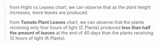 

> from Hight vs Leaves chart, we can observe that
> as the plant height increases, more leaves are produced. 

> from **Tomato Plant Leaves** chart, we can observe that
> the plants receiving only four hours of light (C Plants) produced **less than half the amount of leaves**
> at the end of 40 days than the plants receiving 12 hours of light (A Plants).  
